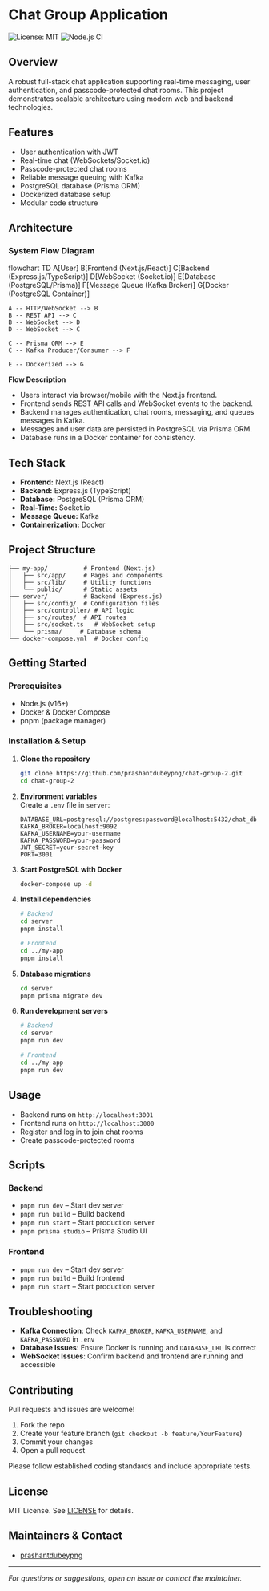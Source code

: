 # Chat Group Application

![License: MIT](https://img.shields.io/badge/License-MIT-yellow.svg)
![Node.js CI](https://github.com/prashantdubeypng/chat-group-2/actions/workflows/node.js.yml/badge.svg)

## Overview

A robust full-stack chat application supporting real-time messaging, user authentication, and passcode-protected chat rooms. This project demonstrates scalable architecture using modern web and backend technologies.

## Features

- User authentication with JWT
- Real-time chat (WebSockets/Socket.io)
- Passcode-protected chat rooms
- Reliable message queuing with Kafka
- PostgreSQL database (Prisma ORM)
- Dockerized database setup
- Modular code structure

## Architecture

### System Flow Diagram

flowchart TD
    A[User]
    B[Frontend (Next.js/React)]
    C[Backend (Express.js/TypeScript)]
    D[WebSocket (Socket.io)]
    E[Database (PostgreSQL/Prisma)]
    F[Message Queue (Kafka Broker)]
    G[Docker (PostgreSQL Container)]

    A -- HTTP/WebSocket --> B
    B -- REST API --> C
    B -- WebSocket --> D
    D -- WebSocket --> C

    C -- Prisma ORM --> E
    C -- Kafka Producer/Consumer --> F

    E -- Dockerized --> G

**Flow Description**
- Users interact via browser/mobile with the Next.js frontend.
- Frontend sends REST API calls and WebSocket events to the backend.
- Backend manages authentication, chat rooms, messaging, and queues messages in Kafka.
- Messages and user data are persisted in PostgreSQL via Prisma ORM.
- Database runs in a Docker container for consistency.

## Tech Stack

- **Frontend:** Next.js (React)
- **Backend:** Express.js (TypeScript)
- **Database:** PostgreSQL (Prisma ORM)
- **Real-Time:** Socket.io
- **Message Queue:** Kafka
- **Containerization:** Docker

## Project Structure

```
├── my-app/          # Frontend (Next.js)
│   ├── src/app/     # Pages and components
│   ├── src/lib/     # Utility functions
│   └── public/      # Static assets
├── server/          # Backend (Express.js)
│   ├── src/config/  # Configuration files
│   ├── src/controller/ # API logic
│   ├── src/routes/  # API routes
│   ├── src/socket.ts   # WebSocket setup
│   └── prisma/     # Database schema
└── docker-compose.yml  # Docker config
```

## Getting Started

### Prerequisites

- Node.js (v16+)
- Docker & Docker Compose
- pnpm (package manager)

### Installation & Setup

1. **Clone the repository**
    ```bash
    git clone https://github.com/prashantdubeypng/chat-group-2.git
    cd chat-group-2
    ```

2. **Environment variables**  
   Create a `.env` file in `server`:
    ```env
    DATABASE_URL=postgresql://postgres:password@localhost:5432/chat_db
    KAFKA_BROKER=localhost:9092
    KAFKA_USERNAME=your-username
    KAFKA_PASSWORD=your-password
    JWT_SECRET=your-secret-key
    PORT=3001
    ```

3. **Start PostgreSQL with Docker**
    ```bash
    docker-compose up -d
    ```

4. **Install dependencies**
    ```bash
    # Backend
    cd server
    pnpm install

    # Frontend
    cd ../my-app
    pnpm install
    ```

5. **Database migrations**
    ```bash
    cd server
    pnpm prisma migrate dev
    ```

6. **Run development servers**
    ```bash
    # Backend
    cd server
    pnpm run dev

    # Frontend
    cd ../my-app
    pnpm run dev
    ```

## Usage

- Backend runs on `http://localhost:3001`
- Frontend runs on `http://localhost:3000`
- Register and log in to join chat rooms
- Create passcode-protected rooms

## Scripts

### Backend
- `pnpm run dev` – Start dev server
- `pnpm run build` – Build backend
- `pnpm run start` – Start production server
- `pnpm prisma studio` – Prisma Studio UI

### Frontend
- `pnpm run dev` – Start dev server
- `pnpm run build` – Build frontend
- `pnpm run start` – Start production server

## Troubleshooting

- **Kafka Connection**: Check `KAFKA_BROKER`, `KAFKA_USERNAME`, and `KAFKA_PASSWORD` in `.env`
- **Database Issues**: Ensure Docker is running and `DATABASE_URL` is correct
- **WebSocket Issues**: Confirm backend and frontend are running and accessible

## Contributing

Pull requests and issues are welcome!  
1. Fork the repo  
2. Create your feature branch (`git checkout -b feature/YourFeature`)  
3. Commit your changes  
4. Open a pull request

Please follow established coding standards and include appropriate tests.

## License

MIT License. See [LICENSE](LICENSE) for details.

## Maintainers & Contact

- [prashantdubeypng](https://github.com/prashantdubeypng)

---

*For questions or suggestions, open an issue or contact the maintainer.*

